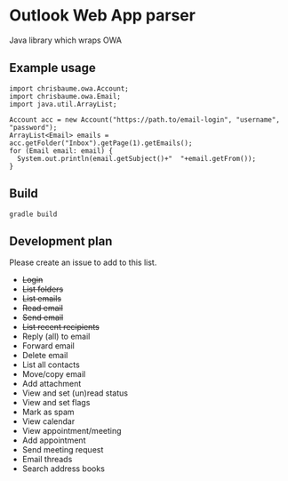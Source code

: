# Outlook Web App parser

Java library which wraps OWA

## Example usage

    import chrisbaume.owa.Account;
    import chrisbaume.owa.Email;
    import java.util.ArrayList;
    
    Account acc = new Account("https://path.to/email-login", "username", "password");
    ArrayList<Email> emails = acc.getFolder("Inbox").getPage(1).getEmails();
    for (Email email: email) {
      System.out.println(email.getSubject()+"  "+email.getFrom());
    }

## Build

    gradle build

## Development plan

Please create an issue to add to this list.

* ~~Login~~
* ~~List folders~~
* ~~List emails~~
* ~~Read email~~
* ~~Send email~~
* ~~List recent recipients~~
* Reply (all) to email
* Forward email
* Delete email
* List all contacts
* Move/copy email
* Add attachment
* View and set (un)read status
* View and set flags
* Mark as spam
* View calendar
* View appointment/meeting
* Add appointment
* Send meeting request
* Email threads
* Search address books

